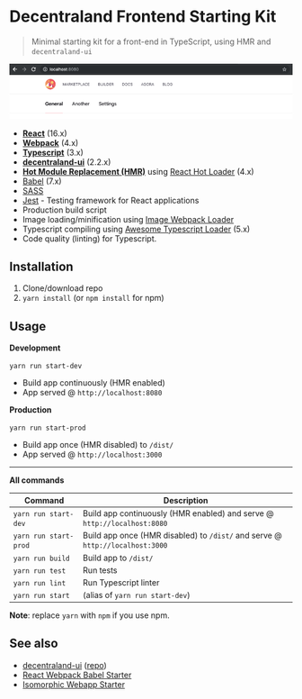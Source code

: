 # Decentraland Frontend Starting Kit
> Minimal starting kit for a front-end in TypeScript, using HMR and `decentraland-ui`

![](screenshot.png)

* **[React](https://facebook.github.io/react/)** (16.x)
* **[Webpack](https://webpack.js.org/)** (4.x)
* **[Typescript](https://www.typescriptlang.org/)** (3.x)
* **[decentraland-ui](https://ui.decentraland.org/)** (2.2.x)
* **[Hot Module Replacement (HMR)](https://webpack.js.org/concepts/hot-module-replacement/)** using [React Hot Loader](https://github.com/gaearon/react-hot-loader) (4.x)
* [Babel](http://babeljs.io/) (7.x)
* [SASS](http://sass-lang.com/)
* [Jest](https://facebook.github.io/jest/) - Testing framework for React applications
* Production build script
* Image loading/minification using [Image Webpack Loader](https://github.com/tcoopman/image-webpack-loader)
* Typescript compiling using [Awesome Typescript Loader](https://github.com/s-panferov/awesome-typescript-loader) (5.x)
* Code quality (linting) for Typescript.

## Installation
1. Clone/download repo
2. `yarn install` (or `npm install` for npm)

## Usage
**Development**

`yarn run start-dev`

* Build app continuously (HMR enabled)
* App served @ `http://localhost:8080`

**Production**

`yarn run start-prod`

* Build app once (HMR disabled) to `/dist/`
* App served @ `http://localhost:3000`

---

**All commands**

Command | Description
--- | ---
`yarn run start-dev` | Build app continuously (HMR enabled) and serve @ `http://localhost:8080`
`yarn run start-prod` | Build app once (HMR disabled) to `/dist/` and serve @ `http://localhost:3000`
`yarn run build` | Build app to `/dist/`
`yarn run test` | Run tests
`yarn run lint` | Run Typescript linter
`yarn run start` | (alias of `yarn run start-dev`)

**Note**: replace `yarn` with `npm` if you use npm.

## See also
* [decentraland-ui](https://ui.decentraland.org) ([repo](https://github.com/decentraland/ui))
* [React Webpack Babel Starter](https://github.com/vikpe/react-webpack-babel-starter)
* [Isomorphic Webapp Starter](https://github.com/vikpe/isomorphic-webapp-starter)
